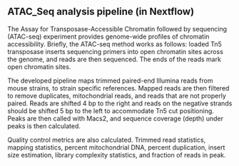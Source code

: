 ## ATAC_Seq analysis pipeline (in Nextflow)

The Assay for Transposase-Accessible Chromatin followed by sequencing (ATAC-seq)
experiment provides genome-wide profiles of chromatin accessibility. Briefly,
the ATAC-seq method works as follows: loaded Tn5 transposase inserts sequencing
primers into open chromatin sites across the genome, and reads are then
sequenced. The ends of the reads mark open chromatin sites.

The developed pipeline maps trimmed paired-end Illumina reads from mouse
strains, to strain specific references. Mapped reads are then filtered to remove
duplicates, mitochondrial reads, and reads that are not properly paired. Reads
are shifted 4 bp to the right and reads on the negative strands should be
shifted 5 bp to the left to accommodate   Tn5 cut positioning. Peaks are then
called with Macs2, and sequence coverage (depth) under peaks is then calculated.

Quality control metrics are also calculated. Trimmed read statistics, mapping
statistics, percent mitochondrial DNA, percent duplication, insert size
estimation, library complexity statistics, and fraction of reads in peak.

